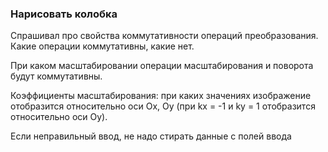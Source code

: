 ### Нарисовать колобка

Спрашивал про свойства коммутативности операций преобразования. Какие операции коммутативны, какие нет.

При каком масштабировании операции масштабирования и поворота будут коммутативны.

Коэффициенты масштабирования: при каких значениях изображение отобразится относительно оси Ox, Oy (при kx = -1 и ky = 1 отобразится относительно оси Oy).

Если неправильный ввод, не надо стирать данные с полей ввода

